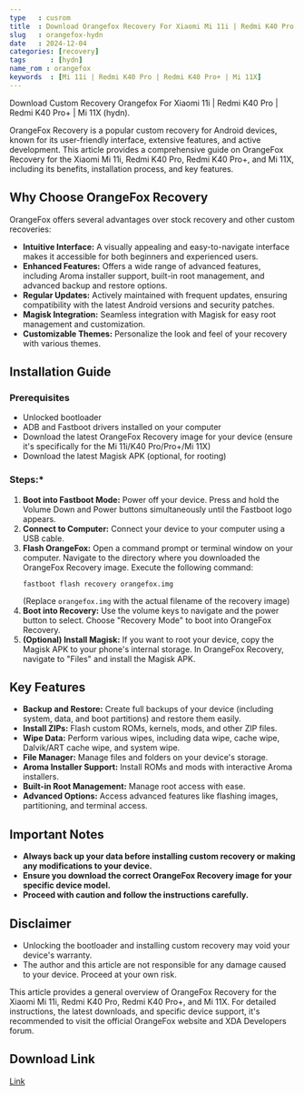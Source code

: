 ```yaml
---
type   : cusrom
title  : Download Orangefox Recovery For Xiaomi Mi 11i | Redmi K40 Pro | Redmi K40 Pro+ | Mi 11X
slug   : orangefox-hydn
date   : 2024-12-04
categories: [recovery]
tags      : [hydn]
name_rom : orangefox
keywords  : [Mi 11i | Redmi K40 Pro | Redmi K40 Pro+ | Mi 11X]
---
```



Download Custom Recovery Orangefox For Xiaomi 11i | Redmi K40 Pro | Redmi K40 Pro+ | Mi 11X (hydn).

OrangeFox Recovery is a popular custom recovery for Android devices, known for its user-friendly interface, extensive features, and active development. This article provides a comprehensive guide on OrangeFox Recovery for the Xiaomi Mi 11i, Redmi K40 Pro, Redmi K40 Pro+, and Mi 11X, including its benefits, installation process, and key features.

## Why Choose OrangeFox Recovery

OrangeFox offers several advantages over stock recovery and other custom recoveries:

* **Intuitive Interface:**  A visually appealing and easy-to-navigate interface makes it accessible for both beginners and experienced users.
* **Enhanced Features:**  Offers a wide range of advanced features, including Aroma installer support, built-in root management, and advanced backup and restore options.
* **Regular Updates:**  Actively maintained with frequent updates, ensuring compatibility with the latest Android versions and security patches.
* **Magisk Integration:**  Seamless integration with Magisk for easy root management and customization.
* **Customizable Themes:**  Personalize the look and feel of your recovery with various themes.

## Installation Guide

### Prerequisites

* Unlocked bootloader 
* ADB and Fastboot drivers installed on your computer
* Download the latest OrangeFox Recovery image for your device (ensure it's specifically for the Mi 11i/K40 Pro/Pro+/Mi 11X)
* Download the latest Magisk APK (optional, for rooting)

### Steps:*

1. **Boot into Fastboot Mode:** Power off your device. Press and hold the Volume Down and Power buttons simultaneously until the Fastboot logo appears.
2. **Connect to Computer:** Connect your device to your computer using a USB cable.
3. **Flash OrangeFox:** Open a command prompt or terminal window on your computer. Navigate to the directory where you downloaded the OrangeFox Recovery image. Execute the following command:
   ```
   fastboot flash recovery orangefox.img 
   ```
   (Replace `orangefox.img` with the actual filename of the recovery image)
4. **Boot into Recovery:**  Use the volume keys to navigate and the power button to select. Choose "Recovery Mode" to boot into OrangeFox Recovery.
5. **(Optional) Install Magisk:** If you want to root your device, copy the Magisk APK to your phone's internal storage. In OrangeFox Recovery, navigate to "Files" and install the Magisk APK.

## Key Features

* **Backup and Restore:** Create full backups of your device (including system, data, and boot partitions) and restore them easily.
* **Install ZIPs:** Flash custom ROMs, kernels, mods, and other ZIP files.
* **Wipe Data:** Perform various wipes, including data wipe, cache wipe, Dalvik/ART cache wipe, and system wipe.
* **File Manager:** Manage files and folders on your device's storage.
* **Aroma Installer Support:** Install ROMs and mods with interactive Aroma installers.
* **Built-in Root Management:** Manage root access with ease.
* **Advanced Options:** Access advanced features like flashing images, partitioning, and terminal access.

## Important Notes

* **Always back up your data before installing custom recovery or making any modifications to your device.**
* **Ensure you download the correct OrangeFox Recovery image for your specific device model.**
* **Proceed with caution and follow the instructions carefully.**

## Disclaimer

* Unlocking the bootloader and installing custom recovery may void your device's warranty.
* The author and this article are not responsible for any damage caused to your device. Proceed at your own risk.


This article provides a general overview of OrangeFox Recovery for the Xiaomi Mi 11i, Redmi K40 Pro, Redmi K40 Pro+, and Mi 11X. For detailed instructions, the latest downloads, and specific device support, it's recommended to visit the official OrangeFox website and XDA Developers forum.


## Download Link
[Link](https://mega.nz/folder/Q3QFWIrb#bUAxUNCiWY1Vh2ga-FjglQ)
